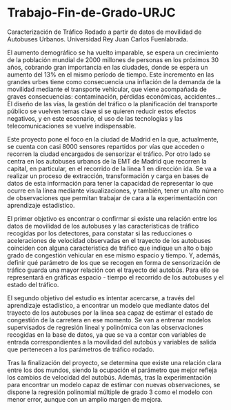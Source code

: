 # Trabajo-Fin-de-Grado-URJC
Caracterización de Tráfico Rodado a partir de datos de movilidad de Autobuses Urbanos. Universidad Rey Juan Carlos Fuenlabrada.

El aumento demográfico se ha vuelto imparable, se espera un crecimiento de la población mundial de 2000 millones de personas en los próximos 30 años, cobrando gran importancia en las ciudades, donde se espera un aumento del 13\% en el mismo período de tiempo. Este incremento en las grandes urbes tiene como consecuencia una inflación de la demanda de la movilidad mediante el transporte vehicular, que viene acompañada de graves consecuencias: contaminación, pérdidas económicas, accidentes... El diseño de las vías, la gestión del tráfico o la planificación del transporte público se vuelven temas clave si se quieren reducir estos efectos negativos, y en este escenario, el uso de las tecnologías y las telecomunicaciones se vuelve indispensable.

Este proyecto pone el foco en la ciudad de Madrid en la que, actualmente, se cuenta con casi 8000 sensores repartidos por vías que acceden o recorren la ciudad encargados de sensorizar el tráfico. Por otro lado se centra en los autobuses urbanos de la EMT de Madrid que recorren la capital, en particular, en el recorrido de la línea 1 en dirección ida. Se va a realizar un proceso de extracción, transformación y carga en bases de datos de esta información para tener la capacidad de representar lo que ocurre en la línea mediante visualizaciones, y también, tener un alto número de observaciones que permitan trabajar de cara a la experimentación con aprendizaje estadístico.

El primer objetivo es encontrar o confirmar si existe una relación entre los datos de movilidad de los autobuses y las características de tráfico recogidas por los detectores, para constatar si las reducciones o aceleraciones de velocidad observadas en el trayecto de los autobuses coinciden con alguna característica de tráfico que indique un alto o bajo grado de congestión vehicular en ese mismo espacio y tiempo. Y, además, definir qué parámetro de los que se recogen en forma de sensorización de tráfico guarda una mayor relación con el trayecto del autobús. Para ello se representará en gráficas espacio - tiempo el recorrido de los autobuses y el estado del tráfico.

El segundo objetivo del estudio es intentar acercarse, a través del aprendizaje estadístico, a encontrar un modelo que mediante datos del trayecto de los autobuses por la línea sea capaz de estimar el estado de congestión de la carretera en ese momento. Se van a entrenar modelos supervisados de regresión lineal y polinómica con las observaciones recogidas en la base de datos, ya que se va a contar con variables de entrada correspondientes a la movilidad del autobús y variables de salida que pertenecen a los parámetros de tráfico rodado.

Tras la finalización del proyecto, se determina que existe una relación clara entre los dos mundos, siendo la ocupación el parámetro que mejor refleja los cambios de velocidad del autobús. Además, tras la experimentación para encontrar un modelo capaz de estimar con nuevas observaciones, se dispone la regresión polinomial múltiple de grado 3 como el modelo con menor error, aunque con un amplio margen de mejora.
